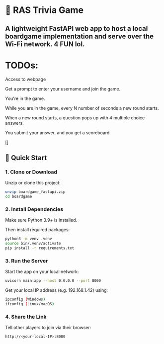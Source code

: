 # 🎲 RAS Trivia Game

A lightweight FastAPI web app to host a local boardgame implementation and serve over the Wi-Fi network. 4 FUN lol.
---
# TODOs:

Access to webpage

Get a prompt to enter your username and join the game.

You're in the game.

While you are in the game, every N number of seconds a new round starts.

When a new round starts, a question pops up with 4 multiple choice answers.

You submit your answer, and you get a scoreboard.


[] 

## 🚀 Quick Start

### 1. Clone or Download
Unzip or clone this project:
```bash
unzip boardgame_fastapi.zip
cd boardgame
```

### 2. Install Dependencies
Make sure Python 3.9+ is installed.

Then install required packages:

```bash
python3 -m venv .venv
source bin/.venv/activate
pip install -r requirements.txt
```

### 3. Run the Server
Start the app on your local network:

```bash
uvicorn main:app --host 0.0.0.0 --port 8000
```

Get your local IP address (e.g. 192.168.1.42) using:

```bash
ipconfig (Windows)
ifconfig (Linux/macOS)
```
### 4. Share the Link
Tell other players to join via their browser:

```bash
http://<your-local-IP>:8000
```